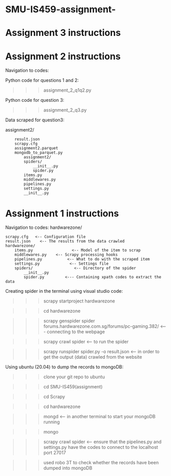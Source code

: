 # SMU-IS459-assignment-
# Assignment 3 instructions


# Assignment 2 instructions

Navigation to codes:


Python code for questions 1 and 2:

>>> assignment_2_q1q2.py


Python code for question 3:

>>> assignment_2_q3.py


Data scraped for question3:

assignment2/

		result.json   
		scrapy.cfg
		assignment2.parquet
		mongodb_to_parquet.py
        	assignment2/
			spiders/
				__init__.py
				spider.py
			items.py
			middlewares.py
			pipelines.py
			settings.py
			__init__.py



# Assignment 1 instructions

Navigation to codes:
hardwarezone/

    scrapy.cfg   <-- Configuration file
    result.json    <-- The results from the data crawled
    hardwarezone/
        items.py                 <-- Model of the item to scrap
        middlewares.py    <-- Scrapy processing hooks
        pipelines.py           <-- What to do with the scraped item
        settings.py             <-- Settings file
        spiders/                  <-- Directory of the spider
            __init__.py
            spider.py         <--- Containing xpath codes to extract the data

Creating spider in the terminal using visual studio code:

>>> scrapy startproject hardwarezone

>>> cd  hardwarezone

>>> scrapy genspider spider forums.hardwarezone.com.sg/forums/pc-gaming.382/        <--- connecting to the webpage

>>> scrapy crawl spider           <-- to run the spider

>>> scrapy runspider spider.py -o result.json       <-- in order to get the output (data) crawled from the website        

Using ubuntu (20.04) to dump the records to mongoDB:

>>> clone your git repo to ubuntu

>>> cd SMU-IS459(assignment)

>>> cd Scrapy

>>> cd hardwarezone

>>> mongd       <-- in another terminal to start your mongoDB running

>>> mongo

>>> scrapy crawl spider                <-- ensure that the pipelines.py and settings.py have the codes to connect to the localhost
                                         port 27017

>>> used robo 3T to check whether the records have been dumped into mongoDB
